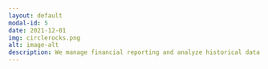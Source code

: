 ```yaml
---
layout: default
modal-id: 5
date: 2021-12-01
img: circlerocks.png
alt: image-alt
description: We manage financial reporting and analyze historical data to set future budgets for financial projections. Let us all or part of your financial operations.
---
```

